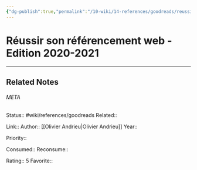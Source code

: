 ```yaml
---
{"dg-publish":true,"permalink":"/10-wiki/14-references/goodreads/reussir-son-referencement-web-edition-2020-2021/"}
---
```


# Réussir son référencement web - Edition 2020-2021
---

## Related Notes




###### META
Status:: #wiki/references/goodreads
Related:: 

Link:: 
Author:: [[Olivier Andrieu\|Olivier Andrieu]]
Year:: 

Priority:: 

Consumed:: 
Reconsume:: 

Rating:: 5
Favorite:: 
